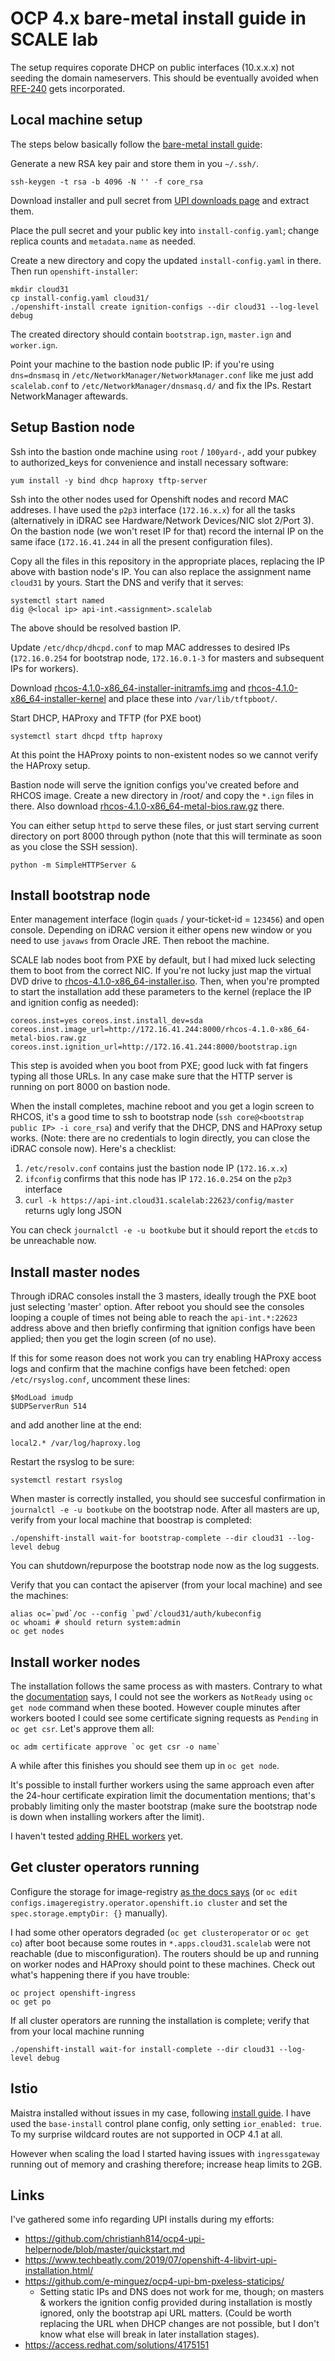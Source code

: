 # OCP 4.x bare-metal install guide in SCALE lab

The setup requires coporate DHCP on public interfaces (10.x.x.x) not seeding the domain nameservers. This should be eventually avoided when [RFE-240](https://jira.coreos.com/browse/RFE-240) gets incorporated.

## Local machine setup

The steps below basically follow the [bare-metal install guide](https://docs.openshift.com/container-platform/4.1/installing/installing_bare_metal/installing-bare-metal.html#installation-operators-config_installing-bare-metal):

Generate a new RSA key pair and store them in you `~/.ssh/`.

```
ssh-keygen -t rsa -b 4096 -N '' -f core_rsa
```

Download installer and pull secret from [UPI downloads page](https://cloud.redhat.com/openshift/install/metal/user-provisioned) and extract them.

Place the pull secret and your public key into `install-config.yaml`; change replica counts and `metadata.name` as needed.

Create a new directory and copy the updated `install-config.yaml` in there. Then run `openshift-installer`:

```
mkdir cloud31
cp install-config.yaml cloud31/
./openshift-install create ignition-configs --dir cloud31 --log-level debug
```

The created directory should contain `bootstrap.ign`, `master.ign` and `worker.ign`.

Point your machine to the bastion node public IP: if you're using `dns=dnsmasq` in `/etc/NetworkManager/NetworkManager.conf` like me just add `scalelab.conf` to `/etc/NetworkManager/dnsmasq.d/` and fix the IPs. Restart NetworkManager aftewards.

## Setup Bastion node

Ssh into the bastion onde machine using `root` / `100yard-`, add your pubkey to authorized_keys for convenience and install necessary software:

```
yum install -y bind dhcp haproxy tftp-server
```

Ssh into the other nodes used for Openshift nodes and record MAC addreses. I have used the `p2p3` interface (`172.16.x.x`) for all the tasks (alternatively in iDRAC see Hardware/Network Devices/NIC slot 2/Port 3).
On the bastion node (we won't reset IP for that) record the internal IP on the same iface (`172.16.41.244` in all the present configuration files).

Copy all the files in this repository in the appropriate places, replacing the IP above with bastion node's IP. You can also replace the assignment name `cloud31` by yours. Start the DNS and verify that it serves:

```
systemctl start named
dig @<local ip> api-int.<assignment>.scalelab
```

The above should be resolved bastion IP.

Update `/etc/dhcp/dhcpd.conf` to map MAC addresses to desired IPs (`172.16.0.254` for bootstrap node, `172.16.0.1-3` for masters and subsequent IPs for workers).

Download [rhcos-4.1.0-x86_64-installer-initramfs.img](https://mirror.openshift.com/pub/openshift-v4/dependencies/rhcos/4.1/4.1.0/rhcos-4.1.0-x86_64-installer-initramfs.img) and [rhcos-4.1.0-x86_64-installer-kernel](https://mirror.openshift.com/pub/openshift-v4/dependencies/rhcos/4.1/4.1.0/rhcos-4.1.0-x86_64-installer-kernel) and place these into `/var/lib/tftpboot/`.

Start DHCP, HAProxy and TFTP (for PXE boot)
```
systemctl start dhcpd tftp haproxy
```

At this point the HAProxy points to non-existent nodes so we cannot verify the HAProxy setup.

Bastion node will serve the ignition configs you've created before and RHCOS image. Create a new directory in /root/ and copy the `*.ign` files in there. Also download [rhcos-4.1.0-x86_64-metal-bios.raw.gz](https://mirror.openshift.com/pub/openshift-v4/dependencies/rhcos/4.1/latest/rhcos-4.1.0-x86_64-metal-bios.raw.gz) there.

You can either setup `httpd` to serve these files, or just start serving current directory on port 8000 through python (note that this will terminate as soon as you close the SSH session).

```
python -m SimpleHTTPServer &
```

## Install bootstrap node

Enter management interface (login `quads` / your-ticket-id = `123456`) and open console. Depending on iDRAC version it either opens new window or you need to use `javaws` from Oracle JRE. Then reboot the machine.

SCALE lab nodes boot from PXE by default, but I had mixed luck selecting them to boot from the correct NIC. If you're not lucky just map the virtual DVD drive to [rhcos-4.1.0-x86_64-installer.iso](https://mirror.openshift.com/pub/openshift-v4/dependencies/rhcos/4.1/4.1.0/rhcos-4.1.0-x86_64-installer.iso). Then, when you're prompted to start the installation add these parameters to the kernel (replace the IP and ignition config as needed):

```
coreos.inst=yes coreos.inst.install_dev=sda coreos.inst.image_url=http://172.16.41.244:8000/rhcos-4.1.0-x86_64-metal-bios.raw.gz coreos.inst.ignition_url=http://172.16.41.244:8000/bootstrap.ign
```

This step is avoided when you boot from PXE; good luck with fat fingers typing all those URLs. In any case make sure that the HTTP server is running on port 8000 on bastion node.

When the install completes, machine reboot and you get a login screen to RHCOS, it's a good time to ssh to bootstrap node (`ssh core@<bootstrap public IP> -i core_rsa`) and verify that the DHCP, DNS and HAProxy setup works. (Note: there are no credentials to login directly, you can close the iDRAC console now).
Here's a checklist:

1. `/etc/resolv.conf` contains just the bastion node IP (`172.16.x.x`)
2. `ifconfig` confirms that this node has IP `172.16.0.254` on the `p2p3` interface
3. `curl -k https://api-int.cloud31.scalelab:22623/config/master` returns ugly long JSON

You can check `journalctl -e -u bootkube` but it should report the `etcd`s to be unreachable now.

## Install master nodes

Through iDRAC consoles install the 3 masters, ideally trough the PXE boot just selecting 'master' option. After reboot you should see the consoles looping a couple of times not being able to reach the `api-int.*:22623` address above and then briefly confirming that ignition configs have been applied; then you get the login screen (of no use).

If this for some reason does not work you can try enabling HAProxy access logs and confirm that the machine configs have been fetched: open `/etc/rsyslog.conf`, uncomment these lines:

```
$ModLoad imudp
$UDPServerRun 514
```
and add another line at the end:
```
local2.* /var/log/haproxy.log
```
Restart the rsyslog to be sure:
```
systemctl restart rsyslog
```

When master is correctly installed, you should see succesful confirmation in `journalctl -e -u bootkube` on the bootstrap node. After all masters are up, verify from your local machine that boostrap is completed:

```
./openshift-install wait-for bootstrap-complete --dir cloud31 --log-level debug
```

You can shutdown/repurpose the bootstrap node now as the log suggests.

Verify that you can contact the apiserver (from your local machine) and see the machines:

```
alias oc=`pwd`/oc --config `pwd`/cloud31/auth/kubeconfig
oc whoami # should return system:admin
oc get nodes
```

## Install worker nodes

The installation follows the same process as with masters. Contrary to what the [documentation](https://docs.openshift.com/container-platform/4.1/installing/installing_bare_metal/installing-bare-metal.html#installation-approve-csrs_installing-bare-metal) says, I could not see the workers as `NotReady` using `oc get node` command when these booted. However couple minutes after workers booted I could see some certificate signing requests as `Pending` in `oc get csr`. Let's approve them all:

```
oc adm certificate approve `oc get csr -o name`
```

A while after this finishes you should see them up in `oc get node`.

It's possible to install further workers using the same approach even after the 24-hour certificate expiration limit the documentation mentions; that's probably limiting only the master bootstrap (make sure the bootstrap node is down when installing workers after the limit).

I haven't tested [adding RHEL workers](https://docs.openshift.com/container-platform/4.1/machine_management/adding-rhel-compute.html) yet.

## Get cluster operators running

Configure the storage for image-registry [as the docs says](https://docs.openshift.com/container-platform/4.1/installing/installing_bare_metal/installing-bare-metal.html#installation-registry-storage-non-production_installing-bare-metal) (or `oc edit configs.imageregistry.operator.openshift.io cluster` and set the `spec.storage.emptyDir: {}` manually).

I had some other operators degraded (`oc get clusteroperator` or `oc get co`) after boot because some routes in `*.apps.cloud31.scalelab` were not reachable (due to misconfiguration). The routers should be up and running on worker nodes and HAProxy should point to these machines. Check out what's happening there if you have trouble:

```
oc project openshift-ingress
oc get po
```

If all cluster operators are running the installation is complete; verify that from your local machine running

```
./openshift-install wait-for install-complete --dir cloud31 --log-level debug
```

## Istio

Maistra installed without issues in my case, following [install guide](https://maistra.io/docs/getting_started/install/). I have used the `base-install` control plane config, only setting `ior_enabled: true`. To my surprise wildcard routes are not supported in OCP 4.1 at all.

However when scaling the load I started having issues with `ingressgateway` running out of memory and crashing therefore; increase heap limits to 2GB.

## Links

I've gathered some info regarding UPI installs during my efforts:

* https://github.com/christianh814/ocp4-upi-helpernode/blob/master/quickstart.md
* https://www.techbeatly.com/2019/07/openshift-4-libvirt-upi-installation.html/
* https://github.com/e-minguez/ocp4-upi-bm-pxeless-staticips/
    * Setting static IPs and DNS does not work for me, though; on masters & workers the ignition config provided during installation is mostly ignored, only the bootstrap api URL matters. (Could be worth replacing the URL when DHCP changes are not possible, but I don't know what else will break in later installation stages).
* https://access.redhat.com/solutions/4175151

